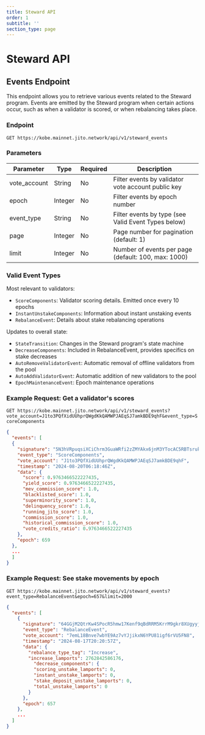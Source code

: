 ```yaml
---
title: Steward API
order: 1
subtitle: ''
section_type: page
---
```


# Steward API

## Events Endpoint

This endpoint allows you to retrieve various events related to the Steward program. Events are emitted by the Steward program when certain actions occur, such as when a validator is scored, or when rebalancing takes place.

### Endpoint

`GET https://kobe.mainnet.jito.network/api/v1/steward_events`

### Parameters

| Parameter    | Type    | Required | Description                                         |
| ------------ | ------- | -------- | --------------------------------------------------- |
| vote_account | String  | No       | Filter events by validator vote account public key  |
| epoch        | Integer | No       | Filter events by epoch number                       |
| event_type   | String  | No       | Filter events by type (see Valid Event Types below) |
| page         | Integer | No       | Page number for pagination (default: 1)             |
| limit        | Integer | No       | Number of events per page (default: 100, max: 1000) |

### Valid Event Types

Most relevant to validators:

- `ScoreComponents`: Validator scoring details. Emitted once every 10 epochs
- `InstantUnstakeComponents`: Information about instant unstaking events
- `RebalanceEvent`: Details about stake rebalancing operations

Updates to overall state:

- `StateTransition`: Changes in the Steward program's state machine
- `DecreaseComponents`: Included in RebalanceEvent, provides specifics on stake decreases
- `AutoRemoveValidatorEvent`: Automatic removal of offline validators from the pool
- `AutoAddValidatorEvent`: Automatic addition of new validators to the pool
- `EpochMaintenanceEvent`: Epoch maintenance operations

### Example Request: Get a validator's scores

`GET https://kobe.mainnet.jito.network/api/v1/steward_events?vote_account=J1to3PQfXidUUhprQWgdKkQAMWPJAEqSJ7amkBDE9qhF&event_type=ScoreComponents`

```json
{
  "events": [
  {
    "signature": "5N3hVRpuqsiXCiChrm3GuaWRfi2zZMYAkx6jnM3YTocAC5RBTsrukk4ghFHeCyZawC7Ca72i7fo8TNg2MsG1zXP7",
    "event_type": "ScoreComponents",
    "vote_account": "J1to3PQfXidUUhprQWgdKkQAMWPJAEqSJ7amkBDE9qhF",
    "timestamp": "2024-08-20T06:18:46Z",
    "data": {
      "score": 0.9763466522227435,
      "yield_score": 0.9763466522227435,
      "mev_commission_score": 1.0,
      "blacklisted_score": 1.0,
      "superminority_score": 1.0,
      "delinquency_score": 1.0,
      "running_jito_score": 1.0,
      "commission_score": 1.0,
      "historical_commission_score": 1.0,
      "vote_credits_ratio": 0.9763466522227435
    },
    "epoch": 659
  },
  ...
  ]
}
```

### Example Request: See stake movements by epoch

`GET https://kobe.mainnet.jito.network/api/v1/steward_events?event_type=RebalanceEvent&epoch=657&limit=2000`

```json
{
  "events": [
    {
      "signature": "64GGjM2QtrKw4SPocR5hmw17Kenf9qBdRRM5KrrM9gkr8XUgyyjXNQkuzfxq3ZhDJgHU8jvhUKxaAfMnnGp85Uss",
      "event_type": "RebalanceEvent",
      "vote_account": "7emL18Bnve7wbYE9Az7vYJjikxN6YPU81igf6rVU5FN8",
      "timestamp": "2024-08-17T20:20:57Z",
      "data": {
        "rebalance_type_tag": "Increase",
        "increase_lamports": 2762842586176,
          "decrease_components": {
          "scoring_unstake_lamports": 0,
          "instant_unstake_lamports": 0,
          "stake_deposit_unstake_lamports": 0,
          "total_unstake_lamports": 0
        }
      },
      "epoch": 657
    },
    ...
  ]
}
```
